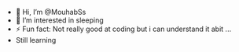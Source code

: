 - 👋 Hi, I’m @MouhabSs
- 👀 I’m interested in sleeping
- ⚡ Fun fact: Not really good at coding but i can understand it abit ...
- Still learning 
<!---
MouhabSs/MouhabSs is a ✨ special ✨ repository because its `README.md` (this file) appears on your GitHub profile.
You can click the Preview link to take a look at your changes.
--->
